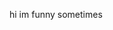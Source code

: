 hi im funny sometimes

<!---
crite-spanberry/crite-spanberry is a ✨ special ✨ repository because its `README.md` (this file) appears on your GitHub profile.
You can click the Preview link to take a look at your changes.
--->
